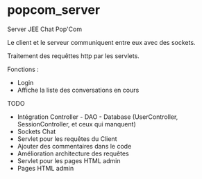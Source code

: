 # popcom_server
Server JEE Chat Pop'Com

Le client et le serveur communiquent entre eux avec des sockets.

Traitement des requêttes http par les servlets.

Fonctions :
- Login
- Affiche la liste des conversations en cours




TODO
- Intégration Controller - DAO - Database (UserController, SessionController, et ceux qui manquent)
- Sockets Chat 
- Servlet pour les requêtes du Client
- Ajouter des commentaires dans le code
- Amélioration architecture des requêtes
- Servlet pour les pages HTML admin
- Pages HTML admin
